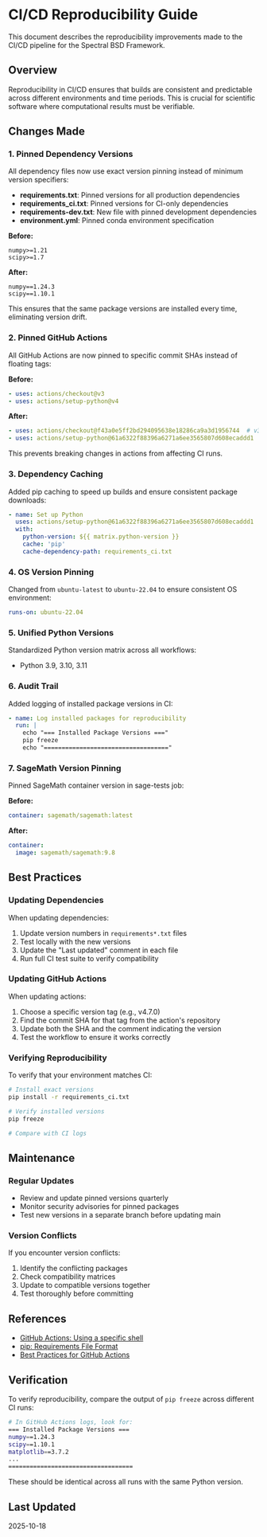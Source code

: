 # CI/CD Reproducibility Guide

This document describes the reproducibility improvements made to the CI/CD pipeline for the Spectral BSD Framework.

## Overview

Reproducibility in CI/CD ensures that builds are consistent and predictable across different environments and time periods. This is crucial for scientific software where computational results must be verifiable.

## Changes Made

### 1. Pinned Dependency Versions

All dependency files now use exact version pinning instead of minimum version specifiers:

- **requirements.txt**: Pinned versions for all production dependencies
- **requirements_ci.txt**: Pinned versions for CI-only dependencies
- **requirements-dev.txt**: New file with pinned development dependencies
- **environment.yml**: Pinned conda environment specification

**Before:**
```
numpy>=1.21
scipy>=1.7
```

**After:**
```
numpy==1.24.3
scipy==1.10.1
```

This ensures that the same package versions are installed every time, eliminating version drift.

### 2. Pinned GitHub Actions

All GitHub Actions are now pinned to specific commit SHAs instead of floating tags:

**Before:**
```yaml
- uses: actions/checkout@v3
- uses: actions/setup-python@v4
```

**After:**
```yaml
- uses: actions/checkout@f43a0e5ff2bd294095638e18286ca9a3d1956744  # v3.6.0
- uses: actions/setup-python@61a6322f88396a6271a6ee3565807d608ecaddd1  # v4.7.0
```

This prevents breaking changes in actions from affecting CI runs.

### 3. Dependency Caching

Added pip caching to speed up builds and ensure consistent package downloads:

```yaml
- name: Set up Python
  uses: actions/setup-python@61a6322f88396a6271a6ee3565807d608ecaddd1
  with:
    python-version: ${{ matrix.python-version }}
    cache: 'pip'
    cache-dependency-path: requirements_ci.txt
```

### 4. OS Version Pinning

Changed from `ubuntu-latest` to `ubuntu-22.04` to ensure consistent OS environment:

```yaml
runs-on: ubuntu-22.04
```

### 5. Unified Python Versions

Standardized Python version matrix across all workflows:
- Python 3.9, 3.10, 3.11

### 6. Audit Trail

Added logging of installed package versions in CI:

```yaml
- name: Log installed packages for reproducibility
  run: |
    echo "=== Installed Package Versions ==="
    pip freeze
    echo "==================================="
```

### 7. SageMath Version Pinning

Pinned SageMath container version in sage-tests job:

**Before:**
```yaml
container: sagemath/sagemath:latest
```

**After:**
```yaml
container: 
  image: sagemath/sagemath:9.8
```

## Best Practices

### Updating Dependencies

When updating dependencies:

1. Update version numbers in `requirements*.txt` files
2. Test locally with the new versions
3. Update the "Last updated" comment in each file
4. Run full CI test suite to verify compatibility

### Updating GitHub Actions

When updating actions:

1. Choose a specific version tag (e.g., v4.7.0)
2. Find the commit SHA for that tag from the action's repository
3. Update both the SHA and the comment indicating the version
4. Test the workflow to ensure it works correctly

### Verifying Reproducibility

To verify that your environment matches CI:

```bash
# Install exact versions
pip install -r requirements_ci.txt

# Verify installed versions
pip freeze

# Compare with CI logs
```

## Maintenance

### Regular Updates

- Review and update pinned versions quarterly
- Monitor security advisories for pinned packages
- Test new versions in a separate branch before updating main

### Version Conflicts

If you encounter version conflicts:

1. Identify the conflicting packages
2. Check compatibility matrices
3. Update to compatible versions together
4. Test thoroughly before committing

## References

- [GitHub Actions: Using a specific shell](https://docs.github.com/en/actions/using-workflows/workflow-syntax-for-github-actions#jobsjob_idstepsshell)
- [pip: Requirements File Format](https://pip.pypa.io/en/stable/reference/requirements-file-format/)
- [Best Practices for GitHub Actions](https://docs.github.com/en/actions/security-guides/security-hardening-for-github-actions)

## Verification

To verify reproducibility, compare the output of `pip freeze` across different CI runs:

```bash
# In GitHub Actions logs, look for:
=== Installed Package Versions ===
numpy==1.24.3
scipy==1.10.1
matplotlib==3.7.2
...
===================================
```

These should be identical across all runs with the same Python version.

## Last Updated

2025-10-18
